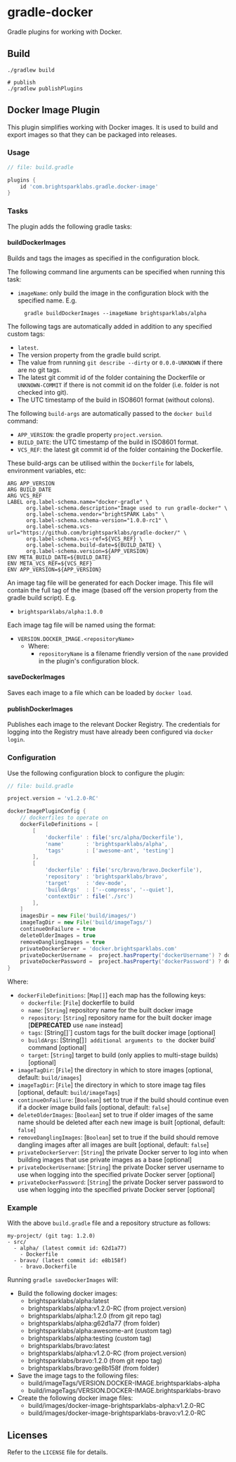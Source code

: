 # gradle-docker

Gradle plugins for working with Docker.

## Build

```shell
./gradlew build

# publish
./gradlew publishPlugins
```

## Docker Image Plugin

This plugin simplifies working with Docker images. It is used to build and
export images so that they can be packaged into releases.

### Usage

```groovy
// file: build.gradle

plugins {
    id 'com.brightsparklabs.gradle.docker-image'
}
```
### Tasks

The plugin adds the following gradle tasks:

#### buildDockerImages

Builds and tags the images as specified in the configuration block.

The following command line arguments can be specified when running this task:

- `imageName`: only build the image in the configuration block with the 
  specified name. E.g.

        gradle buildDockerImages --imageName brightsparklabs/alpha

The following tags are automatically added in addition to any specified custom
tags:

- `latest`.
- The version property from the gradle build script.
- The value from running `git describe --dirty` or `0.0.0-UNKNOWN` if there are
  no git tags.
- The latest git commit id of the folder containing the Dockerfile or
  `UNKNOWN-COMMIT` if there is not commit id on the folder (i.e. folder is not
  checked into git).
- The UTC timestamp of the build in ISO8601 format (without colons).

The following `build-args` are automatically passed to the `docker build`
command:

- `APP_VERSION`: the gradle property `project.version`.
- `BUILD_DATE`: the UTC timestamp of the build in ISO8601 format.
- `VCS_REF`: the latest git commit id of the folder containing the Dockerfile.

These build-args can be utilised within the `Dockerfile` for labels,
environment variables, etc:

    ARG APP_VERSION
    ARG BUILD_DATE
    ARG VCS_REF
    LABEL org.label-schema.name="docker-gradle" \
          org.label-schema.description="Image used to run gradle-docker" \
          org.label-schema.vendor="brightSPARK Labs" \
          org.label-schema.schema-version="1.0.0-rc1" \
          org.label-schema.vcs-url="https://github.com/brightsparklabs/gradle-docker/" \
          org.label-schema.vcs-ref=${VCS_REF} \
          org.label-schema.build-date=${BUILD_DATE} \
          org.label-schema.version=${APP_VERSION}
    ENV META_BUILD_DATE=${BUILD_DATE}
    ENV META_VCS_REF=${VCS_REF}
    ENV APP_VERSION=${APP_VERSION}

An image tag file will be generated for each Docker image. This file will
contain the full tag of the image (based off the version property from the
gradle build script). E.g.

- `brightsparklabs/alpha:1.0.0`

Each image tag file will be named using the format:

- `VERSION.DOCKER_IMAGE.<repositoryName>`
    - Where:
        - `repositoryName` is a filename friendly version of the `name`
          provided in the plugin's configuration block.

#### saveDockerImages

Saves each image to a file which can be loaded by `docker load`.

#### publishDockerImages

Publishes each image to the relevant Docker Registry. The credentials for
logging into the Registry must have already been configured via `docker login`.

### Configuration

Use the following configuration block to configure the plugin:

```groovy
// file: build.gradle

project.version = 'v1.2.0-RC'

dockerImagePluginConfig {
    // dockerfiles to operate on
    dockerFileDefinitions = [
        [
            'dockerfile' : file('src/alpha/Dockerfile'),
            'name'       : 'brightsparklabs/alpha',
            'tags'       : ['awesome-ant', 'testing']
        ],
        [
            'dockerfile' : file('src/bravo/bravo.Dockerfile'),
            'repository' : 'brightsparklabs/bravo',
            'target'     : 'dev-mode',
            'buildArgs'  : ['--compress', '--quiet'],
            'contextDir' : file('./src')
        ],
    ]
    imagesDir = new File('build/images/')
    imageTagDir = new File('build/imageTags/')
    continueOnFailure = true
    deleteOlderImages = true
    removeDanglingImages = true
    privateDockerServer = 'docker.brightsparklabs.com'
    privateDockerUsername =  project.hasProperty('dockerUsername') ? dockerUsername : System.env.DOCKER_USERNAME
    privateDockerPassword =  project.hasProperty('dockerPassword') ? dockerPassword : System.env.DOCKER_PASSWORD
}
```

Where:

- `dockerFileDefinitions`: [`Map[]`] each map has the following keys:
    - `dockerfile`: [`File`] dockerfile to build
    - `name`: [`String`] repository name for the built docker image
    - `repository`: [`String`] repository name for the built docker image
       [**DEPRECATED** use `name` instead]
    - `tags`: [String[]`] custom tags for the built docker image [optional]
    - `buildArgs`: [String[]`] additional arguments to the `docker build`
      command [optional]
    - `target`: [`String`] target to build (only applies to multi-stage builds)
      [optional]
- `imageTagDir`: [`File`] the directory in which to store images
  [optional, default: `build/images`]
- `imageTagDir`: [`File`] the directory in which to store image tag files
  [optional, default: `build/imageTags`]
- `continueOnFailure`: [`Boolean`] set to true if the build should continue
  even if a docker image build fails [optional, default: `false`]
- `deleteOlderImages`: [`Boolean`] set to true if older images of the same name
  should be deleted after each new image is built [optional, default: `false`]
- `removeDanglingImages`: [`Boolean`] set to true if the build should remove
  dangling images after all images are built [optional, default: `false`]
- `privateDockerServer`: [`String`] the private Docker server to log into when
  building images that use private images as a base [optional]
- `privateDockerUsername`: [`String`] the private Docker server username to use
  when logging into the specified private Docker server [optional]
- `privateDockerPassword`: [`String`] the private Docker server password to use
  when logging into the specified private Docker server [optional]

### Example

With the above `build.gradle` file and a repository structure as follows:

```
my-project/ (git tag: 1.2.0)
- src/
  - alpha/ (latest commit id: 62d1a77)
    - Dockerfile
  - bravo/ (latest commit id: e8b158f)
    - bravo.Dockerfile
```

Running `gradle saveDockerImages` will:

- Build the following docker images:
    - brightsparklabs/alpha:latest
    - brightsparklabs/alpha:v1.2.0-RC (from project.version)
    - brightsparklabs/alpha:1.2.0 (from git repo tag)
    - brightsparklabs/alpha:g62d1a77 (from folder)
    - brightsparklabs/alpha:awesome-ant (custom tag)
    - brightsparklabs/alpha:testing (custom tag)
    - brightsparklabs/bravo:latest
    - brightsparklabs/alpha:v1.2.0-RC (from project.version)
    - brightsparklabs/bravo:1.2.0 (from git repo tag)
    - brightsparklabs/bravo:ge8b158f (from folder)
- Save the image tags to the following files:
    - build/imageTags/VERSION.DOCKER-IMAGE.brightsparklabs-alpha
    - build/imageTags/VERSION.DOCKER-IMAGE.brightsparklabs-bravo
- Create the following docker image files:
    - build/images/docker-image-brightsparklabs-alpha:v1.2.0-RC
    - build/images/docker-image-brightsparklabs-bravo:v1.2.0-RC

## Licenses

Refer to the `LICENSE` file for details.

